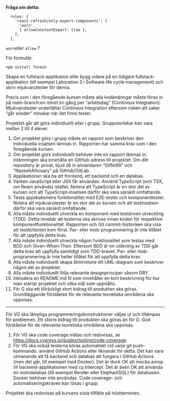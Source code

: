 **Fråga om detta:**

```
  rules: {
    'react-refresh/only-export-components': [
      'warn',
      { allowConstantExport: true },
    ],
  },
```

`warn`eller `allow` ?

För formulär:

```
npm install formik
```

Skapa en fullstack-applikation eller bygg vidare på en tidigare fullstack-applikation (till exempel Laboration 3 i Software life cycle management) och skriv mjukvarutester för denna.

Precis som i den föregående kursen måste alla kodändringar måste föras in på main-branch:en minst en gång per “arbetsdag” (Continous Integration). Mjukvarutester underlättar Continous Integration eftersom risken att saker “går sönder” minskar när det finns tester.

Projektet går att göra individuellt eller i grupp. Gruppstorlekar kan vara mellan 2 till 4 elever.

1. Om projektet görs i grupp måste en rapport som beskriver den individuella insatsen lämnas in. Rapporten har samma krav som i den föregående kursen.
2. Om projektet görs individuellt behöver inte en rapport lämnas in. Inlämningen ska innehålla en GitHub-adress till projektet. Om ditt repository är privat, bjud då in användaren “Giffel99” och "NazeehAlhosary" på GitHub/GitLab.
3. Applikationen ska ha ett frontend, ett backend och en databas.
4. Varken JavaScript eller JSX får användas. Använd TypeScript (och TSX, om React används) istället. Notera att TypeScript är en stor del av kursen och att TypeScript-insatsen därför ska vara särskilt omfattande.
5. Testa applikationens funktionalitet med E2E-tester och komponenttester. Notera att mjukvarutester är en stor del av kursen och att testinsatsen därför ska vara särskilt omfattande.
6. Alla måste individuellt utveckla en komponent med testdriven utveckling (TDD). Detta innebär att testerna ska skrivas innan koden för respektive komponentfunktionalitet. Rapporten och Git commit-historiken ska visa att testet/testen kom först. Par- eller mob-programmering är inte tillåtet för att uppfylla detta krav.
7. Alla måste individuellt utveckla någon funktionalitet som testas med BDD och Given-When-Then. Eftersom BDD är en utökning av TDD går detta krav att uppfylla samtidigt som TDD-kravet. Par- eller mob-programmering är inte heller tillåtet för att uppfylla detta krav.
8. Alla måste individuellt skapa åtminstone ett UML-diagram som beskriver någon del av projektet.
9. Alla måste individuellt följa relevanta designprinciper såsom DRY.
10. Inkludera en README.md fil som innehåller en kort beskrivning för hur man startar projektet och vilka mål som uppnåtts.
11. För G ska ett tillräckligt stort bidrag till produkten ska göras. Grundläggande förståelse för de relevanta teoretiska områdena ska uppvisas.

---

För VG ska lämpliga programmeringskonstruktioner väljas ut och tillämpas för problemen. Ett större bidrag till produkten ska göras än för G. God förståelse för de relevanta teoretiska områdena ska uppvisas.

1. För VG ska code coverage mätas och redovisas, se https://docs.cypress.io/guides/tooling/code-coverage.
2. För VG ska också testerna köras automatiskt vid varje git push-kommando, använd GitHub Actions eller liknande för detta. Det kan vara utmanande att få backend och databas att fungera i GitHub Actions (men det går, till exempel med Docker). Det är dock OK att mocka anrop till backend-applikationen med cy.intercept. Det är även OK att använda en molndatabas (till exempel Render eller ElephantSQL) för databasen. Docker behöver inte användas. Code coverage- och automatiseringskraven kan lösas i grupp.

Projektet ska redovisas på kursens sista tillfälle på höstterminen.

```

```
